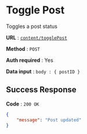 # Toggle Post

Toggles a post status

**URL** : [`content/togglePost`](../API/routes/create.js#L69)

**Method** : `POST`

**Auth required** : Yes

**Data input** : `body : { postID }`

## Success Response

**Code** : `200 OK`

```json
{
    "message": "Post updated"
}
```